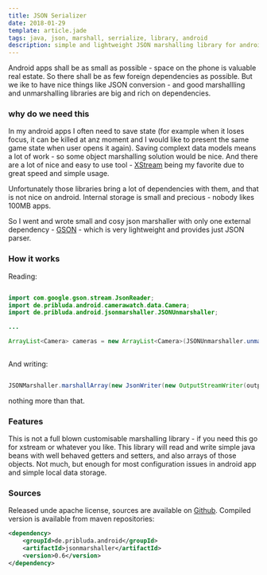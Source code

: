 ```yaml
---
title: JSON Serializer
date: 2018-01-29
template: article.jade
tags: java, json, marshall, serrialize, library, android
description: simple and lightweight JSON marshalling library for android applications
---
```



Android apps shall be as small as possible - space on the phone is valuable real estate. So there shall be as few foreign 
dependencies as possible. But we ike to have nice things like JSON conversion -  and good marshallling and unmarshalling 
libraries are big and rich on dependencies.    

<span class="more"></span>

### why do we need this

In my android apps I often need to save state (for example when it loses focus, it can be killed at anz moment and I would like 
to present the same game state when user opens it again).  Saving complext data models means a lot of work -  so some 
object marshalling solution would be nice.  And there are a lot of nice and easy to use tool -  [XStream](http://x-stream.github.io/) 
being my favorite due to great speed and simple usage. 

Unfortunately those libraries bring a lot of dependencies with them, and that is not nice on android.  Internal storage  is small 
and precious - nobody likes 100MB apps. 

So I went and wrote small and cosy json marshaller with only one external dependency -  [GSON](https://github.com/google/gson) - 
which is very lightweight and provides just JSON parser. 

### How it works

Reading: 

```java

import com.google.gson.stream.JsonReader;
import de.pribluda.android.camerawatch.data.Camera;
import de.pribluda.android.jsonmarshaller.JSONUnmarshaller;

... 

ArrayList<Camera> cameras = new ArrayList<Camera>(JSONUnmarshaller.unmarshallArray(new JsonReader(new InputStreamReader(inputStream)), Camera.class));
                    
```

And writing:
```java

JSONMarshaller.marshallArray(new JsonWriter(new OutputStreamWriter(outputStream), )
```

nothing more than that.

### Features

This is not a full blown customisable marshalling library  - if you need this go for xstream or whatever you like.  This library will
read and write simple java beans with well behaved getters and setters, and also arrays of those  objects. Not much, but enough for most 
configuration issues in android app and simple local data storage.


### Sources

Released unde apache license, sources are available on [Github](https://github.com/ko5tik/jsonserializer).  Compiled  version is available 
from maven repositories:

```xml
<dependency>
    <groupId>de.pribluda.android</groupId>
    <artifactId>jsonmarshaller</artifactId>
    <version>0.6</version>
</dependency>
```